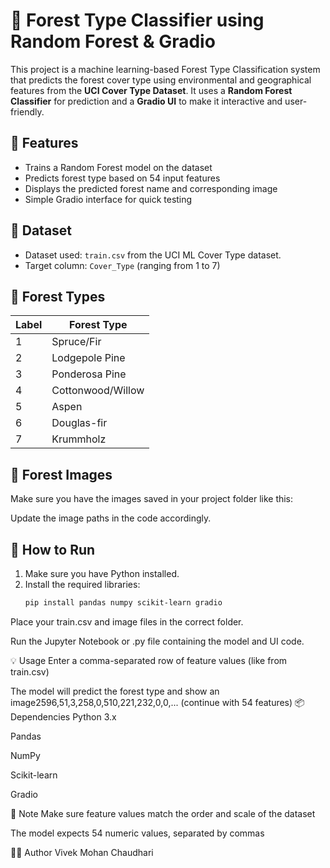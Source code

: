 # 🌲 Forest Type Classifier using Random Forest & Gradio

This project is a machine learning-based Forest Type Classification system that predicts the forest cover type using environmental and geographical features from the **UCI Cover Type Dataset**. It uses a **Random Forest Classifier** for prediction and a **Gradio UI** to make it interactive and user-friendly.

## 🔧 Features

- Trains a Random Forest model on the dataset
- Predicts forest type based on 54 input features
- Displays the predicted forest name and corresponding image
- Simple Gradio interface for quick testing

## 📁 Dataset

- Dataset used: `train.csv` from the UCI ML Cover Type dataset.
- Target column: `Cover_Type` (ranging from 1 to 7)

## 🧠 Forest Types

| Label | Forest Type         |
|-------|----------------------|
| 1     | Spruce/Fir          |
| 2     | Lodgepole Pine      |
| 3     | Ponderosa Pine      |
| 4     | Cottonwood/Willow   |
| 5     | Aspen               |
| 6     | Douglas-fir         |
| 7     | Krummholz           |

## 📸 Forest Images

Make sure you have the images saved in your project folder like this:


Update the image paths in the code accordingly.

## 🚀 How to Run

1. Make sure you have Python installed.
2. Install the required libraries:
   ```bash
   pip install pandas numpy scikit-learn gradio
Place your train.csv and image files in the correct folder.

Run the Jupyter Notebook or .py file containing the model and UI code.

💡 Usage
Enter a comma-separated row of feature values (like from train.csv)

The model will predict the forest type and show an image2596,51,3,258,0,510,221,232,0,0,... (continue with 54 features)
📦 Dependencies
Python 3.x

Pandas

NumPy

Scikit-learn

Gradio

📌 Note
Make sure feature values match the order and scale of the dataset

The model expects 54 numeric values, separated by commas

🧑‍💻 Author
Vivek Mohan Chaudhari
